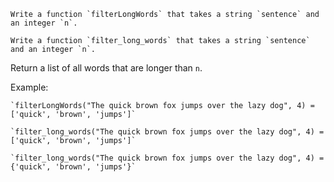 ```if:javascript
Write a function `filterLongWords` that takes a string `sentence` and an integer `n`.
```
```if:python,cpp
Write a function `filter_long_words` that takes a string `sentence` and an integer `n`.
```
Return a list of all words that are longer than `n`.

Example:
```if:javascript
`filterLongWords("The quick brown fox jumps over the lazy dog", 4) = ['quick', 'brown', 'jumps']`
```
```if:python
`filter_long_words("The quick brown fox jumps over the lazy dog", 4) = ['quick', 'brown', 'jumps']`
```
```if:cpp
`filter_long_words("The quick brown fox jumps over the lazy dog", 4) = {'quick', 'brown', 'jumps'}`
```